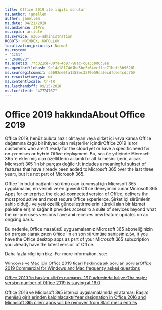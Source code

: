 ```yaml
---
title: Office 2019 ile ilgili sorular
ms.author: janellem
author: janellem
ms.date: 04/21/2020
ms.audience: ITPro
ms.topic: article
ms.service: o365-administration
ROBOTS: NOINDEX, NOFOLLOW
localization_priority: Normal
ms.custom:
- "1251"
- "2000023"
ms.assetid: 7fc322ce-08fa-4b87-98ac-c8a35bd6c8ee
ms.openlocfilehash: 9e14a18174d7bd5be5b64ecf1ee71befc3b96201
ms.sourcegitcommit: c6692ce0fa1358ec3529e59ca0ecdfdea4cdc759
ms.translationtype: MT
ms.contentlocale: tr-TR
ms.lasthandoff: 09/15/2020
ms.locfileid: "47774767"
---
```

# <a name="about-office-2019"></a><span data-ttu-id="4ad3e-102">Office 2019 hakkında</span><span class="sxs-lookup"><span data-stu-id="4ad3e-102">About Office 2019</span></span>

<span data-ttu-id="4ad3e-103">Office 2019, henüz buluta hazır olmayan veya şirket içi veya karma Office dağıtımına özgü bir ihtiyacı olan müşteriler içindir.</span><span class="sxs-lookup"><span data-stu-id="4ad3e-103">Office 2019 is for customers who aren't ready for the cloud yet or have a specific need for on-premises or hybrid Office deployment.</span></span> <span data-ttu-id="4ad3e-104">Bu, son üç yıl içinde Microsoft 365 'e eklenmiş olan özelliklerin anlamlı bir alt kümesini içerir, ancak Microsoft 365 'in bir parçası değildir.</span><span class="sxs-lookup"><span data-stu-id="4ad3e-104">It includes a meaningful subset of features that have already been added to Microsoft 365 over the last three years, but it's not part of Microsoft 365.</span></span>
  
<span data-ttu-id="4ad3e-105">Office 'in bulut bağlantılı sürümü olan kurumsal için Microsoft 365 uygulamaları, en verimli ve en güvenli Office deneyimini sunar.</span><span class="sxs-lookup"><span data-stu-id="4ad3e-105">Microsoft 365 Apps for enterprise, the cloud-connected version of Office, delivers the most productive and most secure Office experience.</span></span> <span data-ttu-id="4ad3e-106">Şirket içi sürümlerin sahip olduğu ve yeni özellik güncelleştirmelerini sürekli alan bir hizmet paketine erişim sağlar.</span><span class="sxs-lookup"><span data-stu-id="4ad3e-106">It provides access to a suite of services beyond what the on-premises versions have and receives new feature updates on an ongoing basis.</span></span>
  
<span data-ttu-id="4ad3e-107">Bu nedenle, Office masaüstü uygulamalarınız Microsoft 365 aboneliğinizin bir parçası olarak zaten Office 'in en son sürümüne sahipsiniz.</span><span class="sxs-lookup"><span data-stu-id="4ad3e-107">So, if you have the Office desktop apps as part of your Microsoft 365 subscription you already have the latest version of Office.</span></span>
  
<span data-ttu-id="4ad3e-108">Daha fazla bilgi için bkz.:</span><span class="sxs-lookup"><span data-stu-id="4ad3e-108">For more information, see:</span></span>
  
[<span data-ttu-id="4ad3e-109">Windows ve Mac için Office 2019 ticari hakkında sık sorulan sorular</span><span class="sxs-lookup"><span data-stu-id="4ad3e-109">Office 2019 Commercial for Windows and Mac frequently asked questions</span></span>](https://support.microsoft.com/help/4133312)
  
[<span data-ttu-id="4ad3e-110">Office 2019 'in başlıca sürüm numarası 16,0 adresinde kalıyor</span><span class="sxs-lookup"><span data-stu-id="4ad3e-110">The major version number of Office 2019 is staying at 16.0</span></span>](https://docs.microsoft.com/deployoffice/office2019/overview)
  
[<span data-ttu-id="4ad3e-111">Office 2016 ve Microsoft 365 istemci uygulamalarında yıl ataması Başlat menüsü girişlerinden kaldırılacaktır</span><span class="sxs-lookup"><span data-stu-id="4ad3e-111">Year designation in Office 2016 and Microsoft 365 client apps will be removed from Start menu entries</span></span>](https://support.office.com/article/8fe5e052-76d2-49de-af30-2e84ed3da907?wt.mc_id=Alchemy_ClientDIA)
  